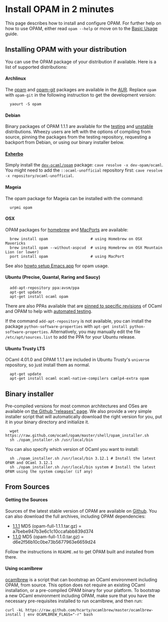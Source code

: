 # Install OPAM in 2 minutes

This page describes how to install and configure OPAM.
For further help on how to use OPAM, either read
`opam --help` or move on to the [Basic Usage](Basic_Usage.html) guide.

## Installing OPAM with your distribution

You can use the OPAM package of your distribution if
available. Here is a list of supported distributions:

#### Archlinux

The [opam](http://aur.archlinux.org/packages.php?ID=62127) and [opam-git](http://aur.archlinux.org/packages.php?ID=62387) packages are available in the [AUR](https://wiki.archlinux.org/index.php/AUR). Replace `opam` with `opam-git` in the following instruction to get the development version:

```
  yaourt -S opam
```

#### Debian

Binary packages of OPAM 1.1.1 are available for the [testing](http://packages.debian.org/jessie/opam) and [unstable](http://packages.debian.org/sid/opam) distributions.  Wheezy users are left with the options of compiling from source, pinning the packages from the testing repository, requesting a backport from Debian, or using our binary installer below.

#### [Exherbo](http://exherbo.org)

Simply install the [`dev-ocaml/opam`](http://git.exherbo.org/summer/packages/dev-ocaml/opam/index.html) package: `cave resolve -x dev-opam/ocaml`.  
You might need to add the `::ocaml-unofficial` repository first: `cave resolve -x repository/ocaml-unofficial`.

#### Mageia

The opam package for Mageia can be installed with the command:

```
  urpmi opam
```

#### OSX

OPAM packages for [homebrew](http://mxcl.github.com/homebrew/) and [MacPorts](http://www.macports.org/) are available:

```
  brew install opam                   # using Homebrew on OSX Mavericks
  brew install opam --without-aspcud  # using Homebrew on OSX Mountain Lion (or lower)
  port install opam                   # using MacPort
```

See also [howto setup Emacs.app](https://github.com/ocaml/opam/wiki/Setup-Emacs.app-on-macosx-for-opam-usage) for opam usage.

#### Ubuntu (Precise, Quantal, Raring and Saucy)

```
  add-apt-repository ppa:avsm/ppa
  apt-get update
  apt-get install ocaml opam
```

There are also PPAs available that are [pinned to specific revisions](http://launchpad.net/~avsm) of OCaml and OPAM to help with [automated testing](http://anil.recoil.org/2013/09/30/travis-and-ocaml.html).

If the command `add-apt-repository` is not available, you can install the package `python-software-properties` with `apt-get install python-software-properties`. Alternatively, you may manually edit the file `/etc/apt/sources.list` to add the PPA for your Ubuntu release.

#### Ubuntu Trusty LTS

OCaml 4.01.0 and OPAM 1.1.1 are included in Ubuntu Trusty's `universe` repository, so just install them as normal.

```
  apt-get update
  apt-get install ocaml ocaml-native-compilers camlp4-extra opam
```

## Binary installer

Pre-compiled versions for most common architectures and OSes are available on [the Github "releases" page](https://github.com/ocaml/opam/releases/latest). We also provide a very simple installer script that will automatically download the right version for you, put it in your binary directory and initialize it.

```
  wget https://raw.github.com/ocaml/opam/master/shell/opam_installer.sh
  sh ./opam_installer.sh /usr/local/bin
```

You can also specify which version of OCaml you want to install:

```
  sh ./opam_installer.sh /usr/local/bin 3.12.1 # Install the latest OPAM and OCaml 3.12.1
  sh ./opam_installer.sh /usr/local/bin system # Install the latest OPAM using the system compiler (if any)
```

## From Sources

#### Getting the Sources

Sources of the latest stable version of OPAM are available on [Github](https://github.com/ocaml/opam/releases). You can also download the full archives, including OPAM dependencies:

* [1.1.1](https://github.com/ocaml/opam/releases/download/1.1.1/opam-full-1.1.1.tar.gz) MD5 (opam-full-1.1.1.tar.gz) = a7bebe947b3e6c1c10ccafabb839d374
* [1.1.0](http://www.ocamlpro.com/pub/opam-full-1.1.0.tar.gz) MD5 (opam-full-1.1.0.tar.gz) = d6e2f56b10c0be73b5677963e6659d24

Follow the instructions in `README.md` to get OPAM built and installed from
there.


#### Using ocamlbrew

[ocamlbrew](https://github.com/hcarty/ocamlbrew) is a script that can bootstrap an OCaml environment including OPAM, from source.  This option does not require an existing OCaml installation, or a pre-compiled OPAM binary for your platform.  To bootstrap a new OCaml environment including OPAM, make sure that you have the necessary pre-requisites installed to run ocamlbrew, and then run:

```
curl -kL https://raw.github.com/hcarty/ocamlbrew/master/ocamlbrew-install | env OCAMLBREW_FLAGS="-r" bash
```
